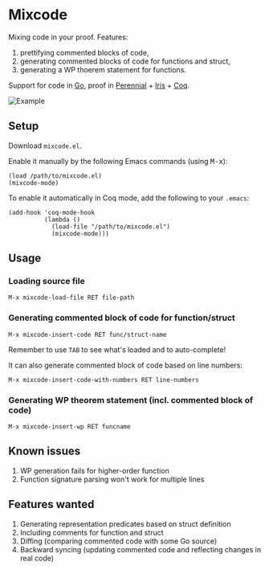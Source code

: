 # Mixcode

Mixing code in your proof. Features:

1. prettifying commented blocks of code,
2. generating commented blocks of code for functions and struct,
3. generating a WP thoerem statement for functions.

Support for code in [Go](https://go.dev/), proof in [Perennial](https://github.com/mit-pdos/perennial) + [Iris](https://github.com/mit-pdos/perennial) + [Coq](https://coq.inria.fr/).

![Example](https://www.dropbox.com/s/pcfvtv2u2r0lssg/mixproof.png?dl=0)

## Setup

Download `mixcode.el`.

Enable it manually by the following Emacs commands (using <kbd>M-x</kbd>):
```elisp
(load /path/to/mixcode.el)
(mixcode-mode)
```

To enable it automatically in Coq mode, add the following to your `.emacs`:
```elisp
(add-hook 'coq-mode-hook
          (lambda ()
            (load-file "/path/to/mixcode.el")
            (mixcode-mode)))
```

## Usage

### Loading source file

`M-x mixcode-load-file RET file-path`

### Generating commented block of code for function/struct

`M-x mixcode-insert-code RET func/struct-name`

Remember to use `TAB` to see what's loaded and to auto-complete!

It can also generate commented block of code based on line numbers:

`M-x mixcode-insert-code-with-numbers RET line-numbers`

### Generating WP theorem statement (incl. commented block of code)

`M-x mixcode-insert-wp RET funcname`

## Known issues

1. WP generation fails for higher-order function
2. Function signature parsing won't work for multiple lines

## Features wanted

1. Generating representation predicates based on struct definition
2. Including comments for function and struct
3. Diffing (comparing commented code with some Go source)
4. Backward syncing (updating commented code and reflecting changes in real code)
